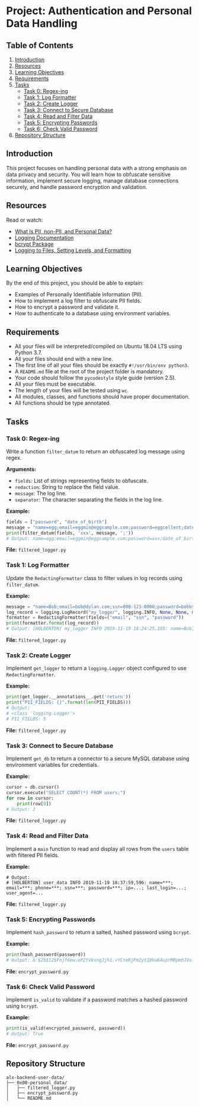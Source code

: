 # Project: Authentication and Personal Data Handling

## Table of Contents
1. [Introduction](#introduction)
2. [Resources](#resources)
3. [Learning Objectives](#learning-objectives)
4. [Requirements](#requirements)
5. [Tasks](#tasks)
   - [Task 0: Regex-ing](#task-0-regex-ing)
   - [Task 1: Log Formatter](#task-1-log-formatter)
   - [Task 2: Create Logger](#task-2-create-logger)
   - [Task 3: Connect to Secure Database](#task-3-connect-to-secure-database)
   - [Task 4: Read and Filter Data](#task-4-read-and-filter-data)
   - [Task 5: Encrypting Passwords](#task-5-encrypting-passwords)
   - [Task 6: Check Valid Password](#task-6-check-valid-password)
6. [Repository Structure](#repository-structure)

## Introduction

This project focuses on handling personal data with a strong emphasis on data privacy and security. You will learn how to obfuscate sensitive information, implement secure logging, manage database connections securely, and handle password encryption and validation.

## Resources

Read or watch:
- [What Is PII, non-PII, and Personal Data?](#)
- [Logging Documentation](#)
- [bcrypt Package](#)
- [Logging to Files, Setting Levels, and Formatting](#)

## Learning Objectives

By the end of this project, you should be able to explain:
- Examples of Personally Identifiable Information (PII).
- How to implement a log filter to obfuscate PII fields.
- How to encrypt a password and validate it.
- How to authenticate to a database using environment variables.

## Requirements

- All your files will be interpreted/compiled on Ubuntu 18.04 LTS using Python 3.7.
- All your files should end with a new line.
- The first line of all your files should be exactly `#!/usr/bin/env python3`.
- A `README.md` file at the root of the project folder is mandatory.
- Your code should follow the `pycodestyle` style guide (version 2.5).
- All your files must be executable.
- The length of your files will be tested using `wc`.
- All modules, classes, and functions should have proper documentation.
- All functions should be type annotated.

## Tasks

### Task 0: Regex-ing

Write a function `filter_datum` to return an obfuscated log message using regex.

**Arguments:**
- `fields`: List of strings representing fields to obfuscate.
- `redaction`: String to replace the field value.
- `message`: The log line.
- `separator`: The character separating the fields in the log line.

**Example:**
```python
fields = ["password", "date_of_birth"]
message = "name=egg;email=eggmin@eggsample.com;password=eggcellent;date_of_birth=12/12/1986;"
print(filter_datum(fields, 'xxx', message, ';'))
# Output: name=egg;email=eggmin@eggsample.com;password=xxx;date_of_birth=xxx;
```

**File:** `filtered_logger.py`

### Task 1: Log Formatter

Update the `RedactingFormatter` class to filter values in log records using `filter_datum`.

**Example:**
```python
message = "name=Bob;email=bob@dylan.com;ssn=000-123-0000;password=bobby2019;"
log_record = logging.LogRecord("my_logger", logging.INFO, None, None, message, None, None)
formatter = RedactingFormatter(fields=("email", "ssn", "password"))
print(formatter.format(log_record))
# Output: [HOLBERTON] my_logger INFO 2019-11-19 18:24:25,105: name=Bob; email=***; ssn=***; password=***;
```

**File:** `filtered_logger.py`

### Task 2: Create Logger

Implement `get_logger` to return a `logging.Logger` object configured to use `RedactingFormatter`.

**Example:**
```python
print(get_logger.__annotations__.get('return'))
print("PII_FIELDS: {}".format(len(PII_FIELDS)))
# Output:
# <class 'logging.Logger'>
# PII_FIELDS: 5
```

**File:** `filtered_logger.py`

### Task 3: Connect to Secure Database

Implement `get_db` to return a connector to a secure MySQL database using environment variables for credentials.

**Example:**
```python
cursor = db.cursor()
cursor.execute("SELECT COUNT(*) FROM users;")
for row in cursor:
    print(row[0])
# Output: 2
```

**File:** `filtered_logger.py`

### Task 4: Read and Filter Data

Implement a `main` function to read and display all rows from the `users` table with filtered PII fields.

**Example:**
```shell
# Output:
# [HOLBERTON] user_data INFO 2019-11-19 18:37:59,596: name=***; email=***; phone=***; ssn=***; password=***; ip=...; last_login=...; user_agent=...
```

**File:** `filtered_logger.py`

### Task 5: Encrypting Passwords

Implement `hash_password` to return a salted, hashed password using `bcrypt`.

**Example:**
```python
print(hash_password(password))
# Output: b'$2b$12$Fnjf6ew.oPZtVksngJjh1.vYCnxRjPm2yt18kw6AuprMRpmhJVxJO'
```

**File:** `encrypt_password.py`

### Task 6: Check Valid Password

Implement `is_valid` to validate if a password matches a hashed password using `bcrypt`.

**Example:**
```python
print(is_valid(encrypted_password, password))
# Output: True
```

**File:** `encrypt_password.py`

## Repository Structure

```plaintext
alx-backend-user-data/
├── 0x00-personal_data/
│   ├── filtered_logger.py
│   ├── encrypt_password.py
│   └── README.md
```
